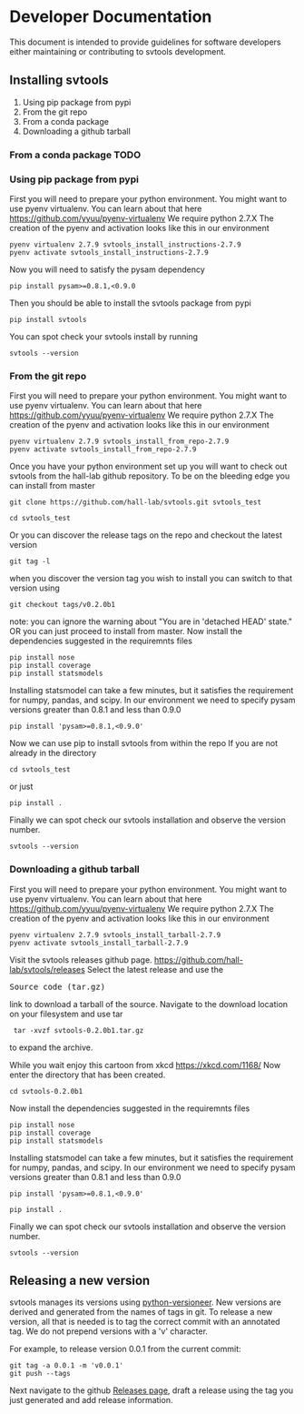 # Developer Documentation

This document is intended to provide guidelines for software developers either maintaining or 
contributing to svtools development.

## Installing svtools

1. Using pip package from pypi
1. From the git repo
1. From a conda package
1. Downloading a github tarball

### From a conda package TODO
### Using pip package from pypi
First you will need to prepare your python environment.
You might want to use pyenv virtualenv.
You can learn about that here <https://github.com/yyuu/pyenv-virtualenv>
We require python 2.7.X
The creation of the pyenv and activation looks like this in our environment
<pre><code>pyenv virtualenv 2.7.9 svtools_install_instructions-2.7.9
pyenv activate svtools_install_instructions-2.7.9</pre></code>
Now you will need to satisfy the pysam dependency
<pre><code>pip install pysam>=0.8.1,<0.9.0</pre></code>
Then you should be able to install the svtools package from pypi
<pre><code>pip install svtools</pre></code>
You can spot check your svtools install by running
<pre><code>svtools --version</pre></code>

<h3> From the git repo</h3>
First you will need to prepare your python environment.
You might want to use pyenv virtualenv. 
You can learn about that here <a href="https://github.com/yyuu/pyenv-virtualenv">https://github.com/yyuu/pyenv-virtualenv</a> 
We require python 2.7.X 
The creation of the pyenv and activation looks like this in our environment
<pre><code>pyenv virtualenv 2.7.9 svtools_install_from_repo-2.7.9
pyenv activate svtools_install_from_repo-2.7.9</pre></code> 
Once you have your python environment set up you will want to check out svtools from the hall-lab github repository.
To be on the bleeding edge you can install from master
<pre><code>git clone https://github.com/hall-lab/svtools.git svtools_test</code></pre>
<pre><code>cd svtools_test</pre></code>
Or you can discover the release tags on the repo and checkout the latest version
<pre><code>git tag -l</code></pre>
when you discover the version tag you wish to install you can switch to that version using
<pre><code>git checkout tags/v0.2.0b1</pre></code>
note: you can ignore the warning about "You are in 'detached HEAD' state."
OR you can just proceed to install from master.
Now install the dependencies suggested in the requiremnts files
<pre><code>pip install nose
pip install coverage
pip install statsmodels</pre></code>
Installing statsmodel can take a few minutes, but it satisfies the requirement for numpy, pandas, and scipy.
In our environment we need to specify pysam versions greater than 0.8.1 and less than 0.9.0
<pre><code>pip install 'pysam>=0.8.1,<0.9.0'</pre></code>
Now we can use pip to install svtools from within the repo
If you are not already in the directory
<pre><code>cd svtools_test</pre></code>
or just
<pre><code>pip install .</pre></code>
Finally we can spot check our svtools installation and observe the version number.
<pre><code>svtools --version</pre></code>

### Downloading a github tarball
First you will need to prepare your python environment.
You might want to use pyenv virtualenv.
You can learn about that here <a href="https://github.com/yyuu/pyenv-virtualenv">https://github.com/yyuu/pyenv-virtualenv</a>
We require python 2.7.X
The creation of the pyenv and activation looks like this in our environment
<pre><code>pyenv virtualenv 2.7.9 svtools_install_tarball-2.7.9
pyenv activate svtools_install_tarball-2.7.9</pre></code>
Visit the svtools releases github page.
<https://github.com/hall-lab/svtools/releases>
Select the latest release and use the <pre>Source code (tar.gz)</pre> link to download a tarball of the source.
Navigate to the download location on your filesystem and use tar 
<pre><code> tar -xvzf svtools-0.2.0b1.tar.gz</code></pre> to expand the archive.
While you wait enjoy this cartoon from xkcd <https://xkcd.com/1168/>
Now enter the directory that has been created.
<pre><code>cd svtools-0.2.0b1</pre></code>
Now install the dependencies suggested in the requiremnts files
<pre><code>pip install nose
pip install coverage
pip install statsmodels</pre></code>
Installing statsmodel can take a few minutes, but it satisfies the requirement for numpy, pandas, and scipy.
In our environment we need to specify pysam versions greater than 0.8.1 and less than 0.9.0
<pre><code>pip install 'pysam>=0.8.1,<0.9.0'</pre></code>
<pre><code>pip install .</pre></code>
Finally we can spot check our svtools installation and observe the version number.
<pre><code>svtools --version</pre></code>

## Releasing a new version

svtools manages its versions using [python-versioneer](https://github.com/warner/python-versioneer). 
New versions are derived and generated from the names of tags in git. To release a new version, all 
that is needed is to tag the correct commit with an annotated tag. We do not prepend versions with a 
'v' character.

For example, to release version 0.0.1 from the current commit:
```
git tag -a 0.0.1 -m 'v0.0.1'
git push --tags
```

Next navigate to the github [Releases page](https://github.com/hall-lab/svtools/releases), draft a 
release using the tag you just generated and add release information.
